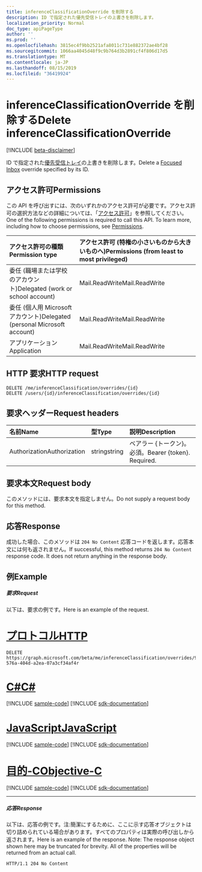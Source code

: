 ```yaml
---
title: inferenceClassificationOverride を削除する
description: ID で指定された優先受信トレイの上書きを削除します。
localization_priority: Normal
doc_type: apiPageType
author: ''
ms.prod: ''
ms.openlocfilehash: 3815ec4f9bb2521afa8011c731e882372ae4bf28
ms.sourcegitcommit: 1066aa4045d48f9c9b764d3b2891cf4f806d17d5
ms.translationtype: MT
ms.contentlocale: ja-JP
ms.lasthandoff: 08/15/2019
ms.locfileid: "36419924"
---
```

# <a name="delete-inferenceclassificationoverride"></a><span data-ttu-id="e91c9-103">inferenceClassificationOverride を削除する</span><span class="sxs-lookup"><span data-stu-id="e91c9-103">Delete inferenceClassificationOverride</span></span>

[!INCLUDE [beta-disclaimer](../../includes/beta-disclaimer.md)]

<span data-ttu-id="e91c9-104">ID で指定された[優先受信トレイ](../resources/manage-focused-inbox.md)の上書きを削除します。</span><span class="sxs-lookup"><span data-stu-id="e91c9-104">Delete a [Focused Inbox](../resources/manage-focused-inbox.md) override specified by its ID.</span></span>
## <a name="permissions"></a><span data-ttu-id="e91c9-105">アクセス許可</span><span class="sxs-lookup"><span data-stu-id="e91c9-105">Permissions</span></span>
<span data-ttu-id="e91c9-p101">この API を呼び出すには、次のいずれかのアクセス許可が必要です。アクセス許可の選択方法などの詳細については、「[アクセス許可](/graph/permissions-reference)」を参照してください。</span><span class="sxs-lookup"><span data-stu-id="e91c9-p101">One of the following permissions is required to call this API. To learn more, including how to choose permissions, see [Permissions](/graph/permissions-reference).</span></span>

|<span data-ttu-id="e91c9-108">アクセス許可の種類</span><span class="sxs-lookup"><span data-stu-id="e91c9-108">Permission type</span></span>      | <span data-ttu-id="e91c9-109">アクセス許可 (特権の小さいものから大きいものへ)</span><span class="sxs-lookup"><span data-stu-id="e91c9-109">Permissions (from least to most privileged)</span></span>              |
|:--------------------|:---------------------------------------------------------|
|<span data-ttu-id="e91c9-110">委任 (職場または学校のアカウント)</span><span class="sxs-lookup"><span data-stu-id="e91c9-110">Delegated (work or school account)</span></span> | <span data-ttu-id="e91c9-111">Mail.ReadWrite</span><span class="sxs-lookup"><span data-stu-id="e91c9-111">Mail.ReadWrite</span></span>    |
|<span data-ttu-id="e91c9-112">委任 (個人用 Microsoft アカウント)</span><span class="sxs-lookup"><span data-stu-id="e91c9-112">Delegated (personal Microsoft account)</span></span> | <span data-ttu-id="e91c9-113">Mail.ReadWrite</span><span class="sxs-lookup"><span data-stu-id="e91c9-113">Mail.ReadWrite</span></span>    |
|<span data-ttu-id="e91c9-114">アプリケーション</span><span class="sxs-lookup"><span data-stu-id="e91c9-114">Application</span></span> | <span data-ttu-id="e91c9-115">Mail.ReadWrite</span><span class="sxs-lookup"><span data-stu-id="e91c9-115">Mail.ReadWrite</span></span> |

## <a name="http-request"></a><span data-ttu-id="e91c9-116">HTTP 要求</span><span class="sxs-lookup"><span data-stu-id="e91c9-116">HTTP request</span></span>
<!-- { "blockType": "ignored" } -->
```http
DELETE /me/inferenceClassification/overrides/{id}
DELETE /users/{id}/inferenceClassification/overrides/{id}
```
## <a name="request-headers"></a><span data-ttu-id="e91c9-117">要求ヘッダー</span><span class="sxs-lookup"><span data-stu-id="e91c9-117">Request headers</span></span>
| <span data-ttu-id="e91c9-118">名前</span><span class="sxs-lookup"><span data-stu-id="e91c9-118">Name</span></span>       | <span data-ttu-id="e91c9-119">型</span><span class="sxs-lookup"><span data-stu-id="e91c9-119">Type</span></span> | <span data-ttu-id="e91c9-120">説明</span><span class="sxs-lookup"><span data-stu-id="e91c9-120">Description</span></span>|
|:---------------|:--------|:----------|
| <span data-ttu-id="e91c9-121">Authorization</span><span class="sxs-lookup"><span data-stu-id="e91c9-121">Authorization</span></span>  | <span data-ttu-id="e91c9-122">string</span><span class="sxs-lookup"><span data-stu-id="e91c9-122">string</span></span>  | <span data-ttu-id="e91c9-p102">ベアラー {トークン}。必須。</span><span class="sxs-lookup"><span data-stu-id="e91c9-p102">Bearer {token}. Required.</span></span> |

## <a name="request-body"></a><span data-ttu-id="e91c9-125">要求本文</span><span class="sxs-lookup"><span data-stu-id="e91c9-125">Request body</span></span>
<span data-ttu-id="e91c9-126">このメソッドには、要求本文を指定しません。</span><span class="sxs-lookup"><span data-stu-id="e91c9-126">Do not supply a request body for this method.</span></span>

## <a name="response"></a><span data-ttu-id="e91c9-127">応答</span><span class="sxs-lookup"><span data-stu-id="e91c9-127">Response</span></span>

<span data-ttu-id="e91c9-p103">成功した場合、このメソッドは `204 No Content` 応答コードを返します。応答本文には何も返されません。</span><span class="sxs-lookup"><span data-stu-id="e91c9-p103">If successful, this method returns `204 No Content` response code. It does not return anything in the response body.</span></span>

## <a name="example"></a><span data-ttu-id="e91c9-130">例</span><span class="sxs-lookup"><span data-stu-id="e91c9-130">Example</span></span>
##### <a name="request"></a><span data-ttu-id="e91c9-131">要求</span><span class="sxs-lookup"><span data-stu-id="e91c9-131">Request</span></span>
<span data-ttu-id="e91c9-132">以下は、要求の例です。</span><span class="sxs-lookup"><span data-stu-id="e91c9-132">Here is an example of the request.</span></span>

# <a name="httptabhttp"></a>[<span data-ttu-id="e91c9-133">プロトコル</span><span class="sxs-lookup"><span data-stu-id="e91c9-133">HTTP</span></span>](#tab/http)
<!-- {
  "blockType": "request",
  "name": "delete_inferenceclassificationoverride"
}-->
```http
DELETE https://graph.microsoft.com/beta/me/inferenceClassification/overrides/98f5bdef-576a-404d-a2ea-07a3cf34af4r
```
# <a name="ctabcsharp"></a>[<span data-ttu-id="e91c9-134">C#</span><span class="sxs-lookup"><span data-stu-id="e91c9-134">C#</span></span>](#tab/csharp)
[!INCLUDE [sample-code](../includes/snippets/csharp/delete-inferenceclassificationoverride-csharp-snippets.md)]
[!INCLUDE [sdk-documentation](../includes/snippets/snippets-sdk-documentation-link.md)]

# <a name="javascripttabjavascript"></a>[<span data-ttu-id="e91c9-135">JavaScript</span><span class="sxs-lookup"><span data-stu-id="e91c9-135">JavaScript</span></span>](#tab/javascript)
[!INCLUDE [sample-code](../includes/snippets/javascript/delete-inferenceclassificationoverride-javascript-snippets.md)]
[!INCLUDE [sdk-documentation](../includes/snippets/snippets-sdk-documentation-link.md)]

# <a name="objective-ctabobjc"></a>[<span data-ttu-id="e91c9-136">目的-C</span><span class="sxs-lookup"><span data-stu-id="e91c9-136">Objective-C</span></span>](#tab/objc)
[!INCLUDE [sample-code](../includes/snippets/objc/delete-inferenceclassificationoverride-objc-snippets.md)]
[!INCLUDE [sdk-documentation](../includes/snippets/snippets-sdk-documentation-link.md)]

---

##### <a name="response"></a><span data-ttu-id="e91c9-137">応答</span><span class="sxs-lookup"><span data-stu-id="e91c9-137">Response</span></span>
<span data-ttu-id="e91c9-p104">以下は、応答の例です。注:簡潔にするために、ここに示す応答オブジェクトは切り詰められている場合があります。すべてのプロパティは実際の呼び出しから返されます。</span><span class="sxs-lookup"><span data-stu-id="e91c9-p104">Here is an example of the response. Note: The response object shown here may be truncated for brevity. All of the properties will be returned from an actual call.</span></span>
<!-- {
  "blockType": "response",
  "truncated": true
} -->
```http
HTTP/1.1 204 No Content
```


<!-- uuid: 8fcb5dbc-d5aa-4681-8e31-b001d5168d79
2015-10-25 14:57:30 UTC -->
<!--
{
  "type": "#page.annotation",
  "description": "Delete inferenceClassificationOverride",
  "keywords": "",
  "section": "documentation",
  "tocPath": "",
  "suppressions": [
  ]
}
-->
